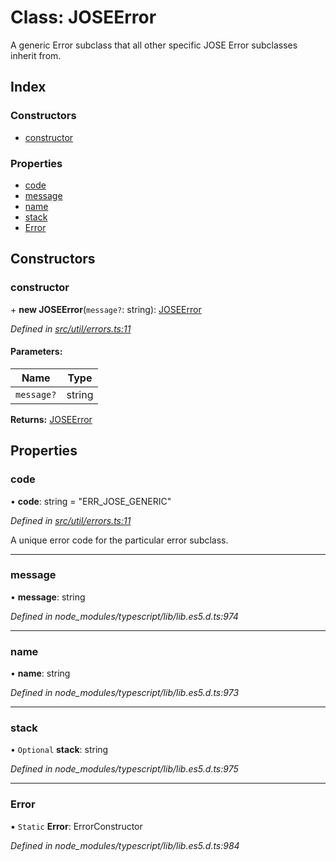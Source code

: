 # Class: JOSEError

A generic Error subclass that all other specific
JOSE Error subclasses inherit from.

## Index

### Constructors

* [constructor](_util_errors_.joseerror.md#constructor)

### Properties

* [code](_util_errors_.joseerror.md#code)
* [message](_util_errors_.joseerror.md#message)
* [name](_util_errors_.joseerror.md#name)
* [stack](_util_errors_.joseerror.md#stack)
* [Error](_util_errors_.joseerror.md#error)

## Constructors

### constructor

\+ **new JOSEError**(`message?`: string): [JOSEError](_util_errors_.joseerror.md)

*Defined in [src/util/errors.ts:11](https://github.com/panva/jose/blob/v3.5.1/src/util/errors.ts#L11)*

#### Parameters:

Name | Type |
------ | ------ |
`message?` | string |

**Returns:** [JOSEError](_util_errors_.joseerror.md)

## Properties

### code

•  **code**: string = "ERR\_JOSE\_GENERIC"

*Defined in [src/util/errors.ts:11](https://github.com/panva/jose/blob/v3.5.1/src/util/errors.ts#L11)*

A unique error code for the particular error subclass.

___

### message

•  **message**: string

*Defined in node_modules/typescript/lib/lib.es5.d.ts:974*

___

### name

•  **name**: string

*Defined in node_modules/typescript/lib/lib.es5.d.ts:973*

___

### stack

• `Optional` **stack**: string

*Defined in node_modules/typescript/lib/lib.es5.d.ts:975*

___

### Error

▪ `Static` **Error**: ErrorConstructor

*Defined in node_modules/typescript/lib/lib.es5.d.ts:984*
